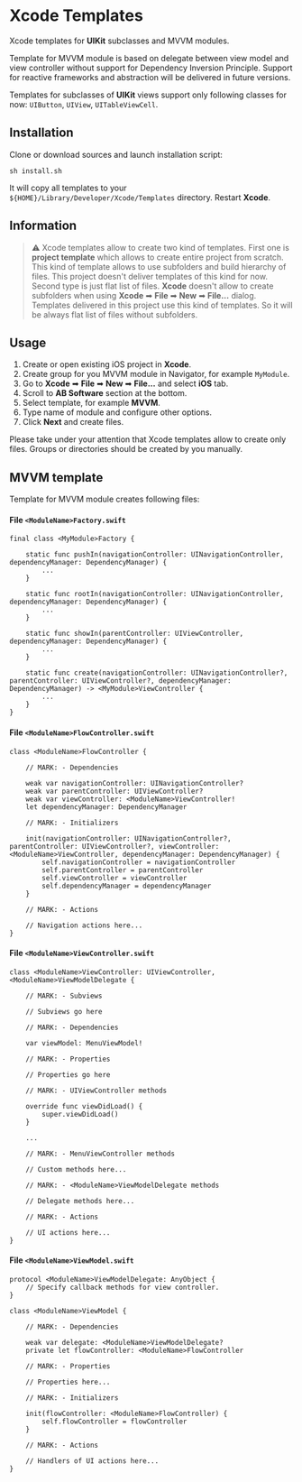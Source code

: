 
# Xcode Templates

Xcode templates for **UIKit** subclasses and MVVM modules.

Template for MVVM module is based on delegate between view model and view controller without support for Dependency Inversion Principle. Support for reactive frameworks and abstraction will be delivered in future versions.

Templates for subclasses of **UIKit** views support only following classes for now: `UIButton`, `UIView`, `UITableViewCell`.

## Installation

Clone or download sources and launch installation script:

```
sh install.sh
```

It will copy all templates to your `${HOME}/Library/Developer/Xcode/Templates` directory. Restart **Xcode**.

## Information

> ⚠️ Xcode templates allow to create two kind of templates. First one is **project template** which allows to create entire project from scratch. This kind of template allows to use subfolders and build hierarchy of files. This project doesn't deliver templates of this kind for now. Second type is just flat list of files. **Xcode** doesn't allow to create subfolders when using **Xcode** ➡ **File** ➡ **New** ➡ **File...** dialog. Templates delivered in this project use this kind of templates. So it will be always flat list of files without subfolders.

## Usage

1. Create or open existing iOS project in **Xcode**.
1. Create group for you MVVM module in Navigator, for example `MyModule`.
1. Go to **Xcode** ➡ **File** ➡ **New** ➡ **File...** and select **iOS** tab.
1. Scroll to **AB Software** section at the bottom.
1. Select template, for example **MVVM**.
1. Type name of module and configure other options.
1. Click **Next** and create files.

Please take under your attention that Xcode templates allow to create only files. Groups or directories should be created by you manually.

## MVVM template

Template for MVVM module creates following files:

#### File `<ModuleName>Factory.swift`

```
final class <MyModule>Factory {

    static func pushIn(navigationController: UINavigationController, dependencyManager: DependencyManager) {
        ...
    }
    
    static func rootIn(navigationController: UINavigationController, dependencyManager: DependencyManager) {
        ...
    }
    
    static func showIn(parentController: UIViewController, dependencyManager: DependencyManager) {
        ...
    }

    static func create(navigationController: UINavigationController?, parentController: UIViewController?, dependencyManager: DependencyManager) -> <MyModule>ViewController {
        ...
    }
}
```

#### File `<ModuleName>FlowController.swift`

```
class <ModuleName>FlowController {
    
    // MARK: - Dependencies

    weak var navigationController: UINavigationController?
    weak var parentController: UIViewController?
    weak var viewController: <ModuleName>ViewController!
    let dependencyManager: DependencyManager

    // MARK: - Initializers

    init(navigationController: UINavigationController?, parentController: UIViewController?, viewController: <ModuleName>ViewController, dependencyManager: DependencyManager) {
        self.navigationController = navigationController
        self.parentController = parentController
        self.viewController = viewController
        self.dependencyManager = dependencyManager
    }

    // MARK: - Actions

    // Navigation actions here...
}
```

#### File `<ModuleName>ViewController.swift`

```
class <ModuleName>ViewController: UIViewController, <ModuleName>ViewModelDelegate {

    // MARK: - Subviews

    // Subviews go here

    // MARK: - Dependencies
    
    var viewModel: MenuViewModel!

    // MARK: - Properties

    // Properties go here

	// MARK: - UIViewController methods

    override func viewDidLoad() {
        super.viewDidLoad()
    }
    
    ...

    // MARK: - MenuViewController methods
    
    // Custom methods here...

    // MARK: - <ModuleName>ViewModelDelegate methods
    
    // Delegate methods here...

    // MARK: - Actions

    // UI actions here...
}
```

#### File `<ModuleName>ViewModel.swift`

```
protocol <ModuleName>ViewModelDelegate: AnyObject {
    // Specify callback methods for view controller.
}

class <ModuleName>ViewModel {
    
    // MARK: - Dependencies
    
    weak var delegate: <ModuleName>ViewModelDelegate?
    private let flowController: <ModuleName>FlowController
    
    // MARK: - Properties
    
    // Properties here...
    
    // MARK: - Initializers
    
    init(flowController: <ModuleName>FlowController) {
        self.flowController = flowController
    }
    
    // MARK: - Actions
    
    // Handlers of UI actions here...
}
```
